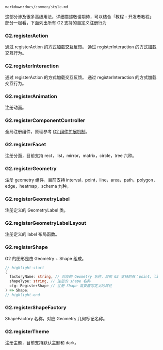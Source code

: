 <!-- register -->

`markdown:docs/common/style.md`

<div class='custom-api-docs'>

这部分涉及很多高级用法，详细描述敬请期待，可以结合「教程 - 开发者教程」部分一起看，下面列出所有 G2 支持的自定义注册行为

### G2.registerAction

通过 registerAction 的方式加载交互反馈。 通过 registerInteraction 的方式加载交互行为。

### G2.registerInteraction

通过 registerAction 的方式加载交互反馈。 通过 registerInteraction 的方式加载交互行为。

### G2.registerAnimation

注册动画。

### G2.registerComponentController

全局注册组件，原理参考 [G2 组件扩展机制](https://www.yuque.com/antv/g2-docs/qw7hzb#QNPae)。

<!-- ### G2.registerEngine

注册渲染引擎，目前 G2 支持 svg canvas。 -->

### G2.registerFacet

注册分面，目前支持 rect，list，mirror，matrix，circle，tree 六种。

### G2.registerGeometry

注册 geometry 组件，目前支持 interval，point，line，area，path，polygon，edge，heatmap，schema 九种。

### G2.registerGeometryLabel

注册定义的 GeometryLabel 类。

### G2.registerGeometryLabelLayout

注册定义的 label 布局函数。

### G2.registerShape

G2 的图形是由 Geometry + Shape 组成。

```ts
// highlight-start
(
  factoryName: string, // 对应的 Geometry 名称，目前 G2 支持的有：point, line, area, interval, polygon, schema, edge
  shapeType: string, // 注册的 shape 名称
  cfg: RegisterShape // 注册 Shape 需要覆写定义的属性
) => Shape;
// highlight-end
```

### G2.registerShapeFactory

ShapeFactory 名称，对应 Geometry 几何标记名称。

### G2.registerTheme

注册主题，目前支持默认主题和 dark。

</div>
